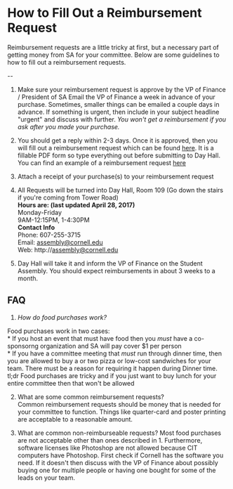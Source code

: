 # How to Fill Out a Reimbursement Request

Reimbursement requests are a little tricky at first, but a necessary part of getting money from SA for your committee. Below are some guidelines to how to fill out a reimbursement requests.

--

1. Make sure your reimbursement request is approve by the VP of Finance / President of SA
Email the VP of Finance a week in advance of your purchase. Sometimes, smaller things can be emailed a couple days in advance. If something is urgent, then include in your subject headline "urgent" and discuss with further. *You won't get a reimbursement if you ask after you made your purchase.*

2. You should get a reply within 2-3 days. Once it is approved, then you will fill out a reimbursement request which can be found [here](http://assembly.cornell.edu/uploads/Main/20120912_assemblies_reimbursement_request.pdf). It is a fillable PDF form so type everything out before submitting to Day Hall. You can find an example of a reimbursement request [here](example-reimbursement.pdf)

3. Attach a receipt of your purchase(s) to your reimbursement request

4. All Requests will be turned into Day Hall, Room 109 (Go down the stairs if you're coming from Tower Road)  
**Hours are: (last updated April 28, 2017)**  
Monday-Friday  
9AM-12:15PM, 1-4:30PM  
**Contact Info**  
Phone: 607-255-3715  
Email: assembly@cornell.edu  
Web: http://assembly@cornell.edu


5. Day Hall will take it and inform the VP of Finance on the Student Assembly. You should expect reimbursements in about 3 weeks to a month.

## FAQ
1. *How do food purchases work?*  

Food purchases work in two cases:  
	* If you host an event that must have food then you *must* have a co-sponsorng organization and SA will pay cover $1 per person  
	* If you have a committee meeting that *must* run through dinner time, then you are allowed to buy a or two pizza or low-cost sandwiches for your team. There must be a reason for requiring it happen during Dinner time.  
tl;dr Food purchases are tricky and if you just want to buy lunch for your entire committee then that won't be allowed

2. What are some common reimbursement requests?  
Common reimbursement requests should be money that is needed for your committee to function. Things like quarter-card and poster printing are acceptable to a reasonable amount. 

3. What are common non-reimburseable requests?
Most food purchases are not acceptable other than ones described in 1. Furthermore, software licenses like Photoshop are not allowed because CIT computers have Photoshop. First check if Cornell has the software you need. If it doesn't then discuss with the VP of Finance about possibly buying one for multiple people or having one bought for some of the leads on your team.
